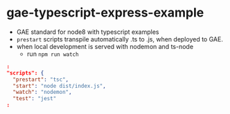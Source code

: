 # gae-typescript-express-example

- GAE standard for node8 with typescript examples
- `prestart` scripts transpile automatically .ts to .js, when deployed to GAE.
- when local development is served with nodemon and ts-node
  - run `npm run watch`

``` package.json
:
"scripts": {
  "prestart": "tsc",
  "start": "node dist/index.js",
  "watch": "nodemon",
  "test": "jest"
:
```